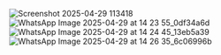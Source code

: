 ![Screenshot 2025-04-29 113418](https://github.com/user-attachments/assets/7c994f15-5680-44d6-8cef-282f5d4e6299)
![WhatsApp Image 2025-04-29 at 14 23 55_0df34a6d](https://github.com/user-attachments/assets/96612eae-8f35-49ee-8b69-0d72d267bc8e)
![WhatsApp Image 2025-04-29 at 14 24 45_13eb5a39](https://github.com/user-attachments/assets/e0ea13cd-a8ae-498c-9a64-16b54817e8bd)
![WhatsApp Image 2025-04-29 at 14 26 35_6c06996b](https://github.com/user-attachments/assets/2025f763-d294-4687-89d8-94bdbc71c606)

